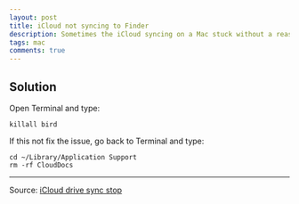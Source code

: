```yaml
---
layout: post
title: iCloud not syncing to Finder
description: Sometimes the iCloud syncing on a Mac stuck without a reason. In this tutorial, I will show you how to get iCloud sync to Mac working again.
tags: mac
comments: true
---
```


## Solution

Open Terminal and type:

```shell
killall bird
```

If this not fix the issue, go back to Terminal and type:

```shell
cd ~/Library/Application Support
rm -rf CloudDocs
```

---

Source: [iCloud drive sync stop](https://superuser.com/questions/1045791/icloud-drive-sync-stuck/1315071#1315071?newreg=1a46305a963646539bea3ac2f4973a45)

